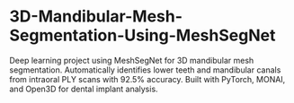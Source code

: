 # 3D-Mandibular-Mesh-Segmentation-Using-MeshSegNet
Deep learning project using MeshSegNet for 3D mandibular mesh segmentation. Automatically identifies lower teeth and mandibular canals from intraoral PLY scans with 92.5% accuracy. Built with PyTorch, MONAI, and Open3D for dental implant analysis.
